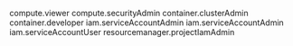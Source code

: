 compute.viewer
compute.securityAdmin
container.clusterAdmin
container.developer
iam.serviceAccountAdmin
iam.serviceAccountAdmin
iam.serviceAccountUser
resourcemanager.projectIamAdmin